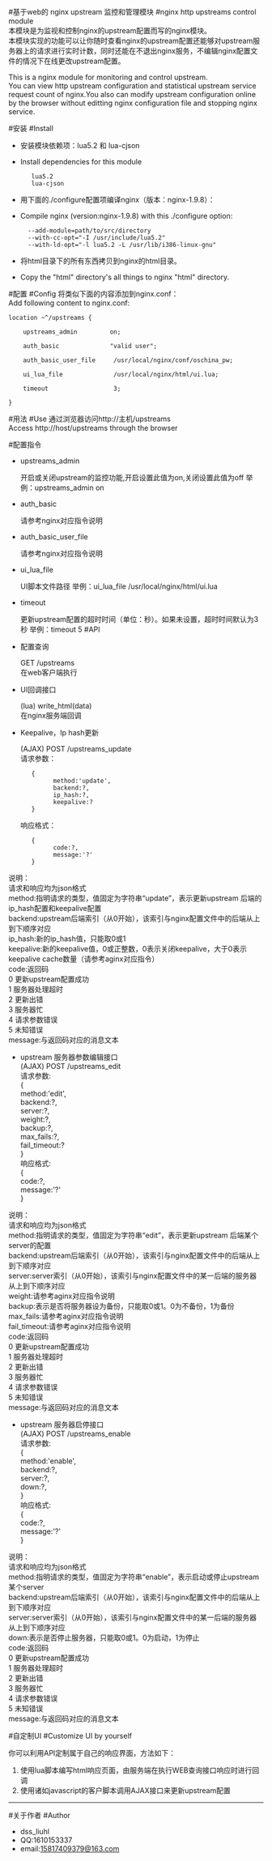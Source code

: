  
#基于web的 nginx upstream 监控和管理模块
#nginx http upstreams control module  
本模块是为监视和控制nginx的upstream配置而写的nginx模块。  
本模块实现的功能可以让你随时查看nginx的upstream配置还能够对upstream服务器上的请求进行实时计数，同时还能在不退出nginx服务，不编辑nginx配置文件的情况下在线更改upstream配置。  

This is a nginx module for monitoring and control upstream.  
You can view http upstream configuration and statistical upstream service request count of nginx.You also can modify upstream configuration online by the browser without editting nginx configuration file and stopping nginx service. 
  
 
#安装
#Install
* 安装模块依赖项：lua5.2 和 lua-cjson
* Install dependencies for this module  
  
         lua5.2  
         lua-cjson  
  
  
* 用下面的./configure配置项编译nginx（版本：nginx-1.9.8）：  
* Compile nginx (version:nginx-1.9.8) with this ./configure option:     

        --add-module=path/to/src/directory   
        --with-cc-opt="-I /usr/include/lua5.2"   
        --with-ld-opt="-l lua5.2 -L /usr/lib/i386-linux-gnu"    

* 将html目录下的所有东西拷贝到nginx的html目录。  
* Copy the "html" directory's all things to nginx "html" directory.

#配置
#Config 
   将类似下面的内容添加到nginx.conf：  
   Add following content to nginx.conf:

    location ~^/upstreams {    

        upstreams_admin         on;    

        auth_basic              "valid user";    

        auth_basic_user_file     /usr/local/nginx/conf/oschina_pw;
        
        ui_lua_file              /usr/local/nginx/html/ui.lua;
        
        timeout                  3;
         
    }  

#用法
#Use
   通过浏览器访问http://主机/upstreams  
   Access http://host/upstreams through the browser


#配置指令
   * upstreams_admin

        开启或关闭upstream的监控功能,开启设置此值为on,关闭设置此值为off
        举例：upstreams_admin on
   * auth_basic  

        请参考nginx对应指令说明
   * auth_basic_user_file

        请参考nginx对应指令说明
   * ui_lua_file

        UI脚本文件路径
        举例：ui_lua_file /usr/local/nginx/html/ui.lua
   * timeout

        更新upstream配置的超时时间（单位：秒）。如果未设置，超时时间默认为3秒
        举例：timeout 5
#API
   * 配置查询   
 
        GET /upstreams   
        在web客户端执行   
      
   * UI回调接口    

        (lua) write_html(data)    
        在nginx服务端回调   

   * Keepalive，Ip hash更新  

        (AJAX) POST /upstreams_update  
        请求参数：  

            {  
                  method:'update',  
                  backend:?,  
                  ip_hash:?,  
                  keepalive:?     
            }    
        响应格式： 
 
            {  
                  code:?,  
                  message:'?'   
            }  

   说明：  
   请求和响应均为json格式  
   method:指明请求的类型，值固定为字符串“update”，表示更新upstream 后端的ip_hash配置和keepalive配置   
   backend:upstream后端索引（从0开始），该索引与nginx配置文件中的后端从上到下顺序对应  
   ip_hash:新的ip_hash值，只能取0或1  
   keepalive:新的keepalive值，0或正整数，0表示关闭keepalive，大于0表示keepalive cache数量（请参考aginx对应指令）  
   code:返回码  
        0 更新upstream配置成功     
        1 服务器处理超时    
        2 更新出错    
        3 服务器忙    
        4 请求参数错误    
        5 未知错误   
   message:与返回码对应的消息文本
   
   * upstream 服务器参数编辑接口    
   (AJAX) POST /upstreams_edit   
     请求参数:      
     {   
        method:'edit',  
        backend:?,  
        server:?,  
        weight:?,  
        backup:?,  
        max_fails:?,  
        fail_timeout:?  
     }    
     响应格式:  
     {   
        code:?,   
        message:'?'  
     }   

   说明：  
   请求和响应均为json格式  
   method:指明请求的类型，值固定为字符串“edit”，表示更新upstream 后端某个server的配置   
   backend:upstream后端索引（从0开始），该索引与nginx配置文件中的后端从上到下顺序对应  
   server:server索引（从0开始），该索引与nginx配置文件中的某一后端的服务器从上到下顺序对应  
   weight:请参考aginx对应指令说明  
   backup:表示是否将服务器设为备份，只能取0或1。0为不备份，1为备份  
   max_fails:请参考aginx对应指令说明  
   fail_timeout:请参考aginx对应指令说明  
   code:返回码  
        0 更新upstream配置成功     
        1 服务器处理超时    
        2 更新出错    
        3 服务器忙    
        4 请求参数错误    
        5 未知错误   
   message:与返回码对应的消息文本
    
   * upstream 服务器启停接口   
   (AJAX) POST /upstreams_enable   
     请求参数:    
     {   
        method:'enable',   
        backend:?,   
        server:?,   
        down:?,   
     }    
     响应格式:   
     {   
        code:?,   
        message:'?'   
     }   
   
   说明：  
   请求和响应均为json格式  
   method:指明请求的类型，值固定为字符串“enable”，表示启动或停止upstream某个server   
   backend:upstream后端索引（从0开始），该索引与nginx配置文件中的后端从上到下顺序对应  
   server:server索引（从0开始），该索引与nginx配置文件中的某一后端的服务器从上到下顺序对应  
   down:表示是否停止服务器，只能取0或1。0为启动，1为停止  
   code:返回码  
        0 更新upstream配置成功     
        1 服务器处理超时    
        2 更新出错    
        3 服务器忙    
        4 请求参数错误    
        5 未知错误   
   message:与返回码对应的消息文本

#自定制UI
#Customize UI by yourself  

你可以利用API定制属于自己的响应界面，方法如下：
1. 使用lua脚本编写html响应页面，由服务端在执行WEB查询接口响应时进行回调
2. 使用诸如javascript的客户脚本调用AJAX接口来更新upstream配置

   
--- 

#关于作者
#Author
* dss_liuhl 
* QQ:1610153337 
* email:15817409379@163.com
